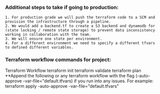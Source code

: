 ### Additional steps to take if going to production:
    1. For production grade we will push the terraform code to a SCM and provision the infrastructure through a pipeline.
    2. We would add a backend.tf to create a S3 backend and dynamodb for (state locking / remote state storage) to prevent data inconsistency working in collaboration with the team.
    3. We will ensure one state per environment.
    4. For a different environment we need to specify a different tfvars to defined different variables.
    
### Terraform workflow commands for project:
Terraform Workflow
terraform init
terraform validate
terraform plan
  **Append the following or any terraform workflow with the flag (-auto-approve -var-file="default.tfvars) if you run into any issues.
  For example:
terraform apply -auto-approve -var-file="default.tfvars"

